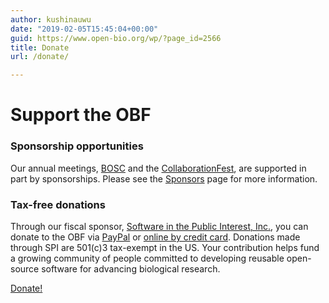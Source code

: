 ```yaml
---
author: kushinauwu
date: "2019-02-05T15:45:04+00:00"
guid: https://www.open-bio.org/wp/?page_id=2566
title: Donate
url: /donate/

---
```

# Support the OBF

### Sponsorship opportunities

Our annual meetings, [BOSC](/events/bosc/) and the [CollaborationFest](/events/bosc/collaborationfest/), are supported in part by sponsorships. Please see the [Sponsors](/events/bosc/sponsors/) page for more information.

### Tax-free donations

Through our fiscal sponsor, [Software in the Public Interest, Inc.](http://spi-inc.org/donations), you can donate to the OBF via [PayPal](http://spi-inc.org/projects/obf/) or [online by credit card](https://co.clickandpledge.com/advanced/default.aspx?wid=66788#). Donations made through SPI are 501(c)3 tax-exempt in the US. Your contribution helps fund a growing community of people committed to developing reusable open-source software for advancing biological research.

[Donate!  
](https://co.clickandpledge.com/advanced/default.aspx?wid=66788#)

